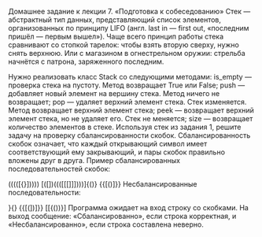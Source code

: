 Домашнее задание к лекции 7. «Подготовка к собеседованию»
Стек — абстрактный тип данных, представляющий список элементов, организованных по принципу LIFO (англ. last in — first out, «последним пришёл — первым вышел»). Чаще всего принцип работы стека сравнивают со стопкой тарелок: чтобы взять вторую сверху, нужно снять верхнюю. Или с магазином в огнестрельном оружии: стрельба начнётся с патрона, заряженного последним.

Нужно реализовать класс Stack со следующими методами:
is_empty — проверка стека на пустоту. Метод возвращает True или False;
push — добавляет новый элемент на вершину стека. Метод ничего не возвращает;
pop — удаляет верхний элемент стека. Стек изменяется. Метод возвращает верхний элемент стека;
peek — возвращает верхний элемент стека, но не удаляет его. Стек не меняется;
size — возвращает количество элементов в стеке.
Используя стек из задания 1, решите задачу на проверку сбалансированности скобок. Сбалансированность скобок означает, что каждый открывающий символ имеет соответствующий ему закрывающий, и пары скобок правильно вложены друг в друга.
Пример сбалансированных последовательностей скобок:

(((([{}]))))
[([])((([[[]]])))]{()}
{{[()]}}
Несбалансированные последовательности:

}{}
{{[(])]}}
[[{())}]
Программа ожидает на вход строку со скобками. На выход сообщение: «Сбалансированно», если строка корректная, и «Несбалансированно», если строка составлена неверно.
